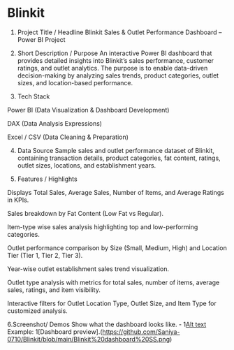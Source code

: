 # Blinkit
1. Project Title / Headline
Blinkit Sales & Outlet Performance Dashboard – Power BI Project

2. Short Description / Purpose
An interactive Power BI dashboard that provides detailed insights into Blinkit’s sales performance, customer ratings, and outlet analytics. The purpose is to enable data-driven decision-making by analyzing sales trends, product categories, outlet sizes, and location-based performance.

3. Tech Stack

Power BI (Data Visualization & Dashboard Development)

DAX (Data Analysis Expressions)

Excel / CSV (Data Cleaning & Preparation)

4. Data Source
Sample sales and outlet performance dataset of Blinkit, containing transaction details, product categories, fat content, ratings, outlet sizes, locations, and establishment years.

5. Features / Highlights

Displays Total Sales, Average Sales, Number of Items, and Average Ratings in KPIs.

Sales breakdown by Fat Content (Low Fat vs Regular).

Item-type wise sales analysis highlighting top and low-performing categories.

Outlet performance comparison by Size (Small, Medium, High) and Location Tier (Tier 1, Tier 2, Tier 3).

Year-wise outlet establishment sales trend visualization.

Outlet type analysis with metrics for total sales, number of items, average sales, ratings, and item visibility.

Interactive filters for Outlet Location Type, Outlet Size, and Item Type for customized analysis.

6.Screenshot/ Demos
Show what the dashboard looks like. - 1[Alt text](https://github.com/Saniya-0710/Blinkit/blob/main/Blinkit%20dashboard%20SS.png)
Example: 1[Dashboard preview].(https://github.com/Saniya-0710/Blinkit/blob/main/Blinkit%20dashboard%20SS.png)
